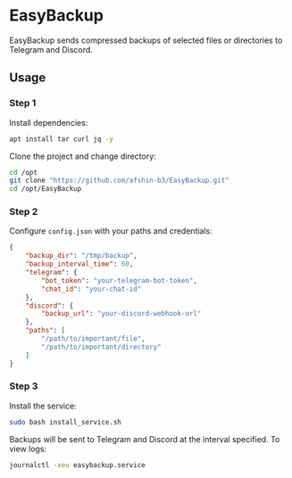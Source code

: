 # EasyBackup

EasyBackup sends compressed backups of selected files or directories to Telegram and Discord.

## Usage

### Step 1
Install dependencies:
```bash
apt install tar curl jq -y
```
Clone the project and change directory:
```bash
cd /opt
git clone "https://github.com/afshin-b3/EasyBackup.git"
cd /opt/EasyBackup
```

### Step 2
Configure `config.json` with your paths and credentials:
```json
{
    "backup_dir": "/tmp/backup",
    "backup_interval_time": 60,
    "telegram": {
        "bot_token": "your-telegram-bot-token",
        "chat_id": "your-chat-id"
    },
    "discord": {
        "backup_url": "your-discord-webhook-url"
    },
    "paths": [
        "/path/to/important/file",
        "/path/to/important/directory"
    ]
}
```

### Step 3
Install the service:
```bash
sudo bash install_service.sh
```

Backups will be sent to Telegram and Discord at the interval specified.
To view logs:
```bash
journalctl -xeu easybackup.service
```
